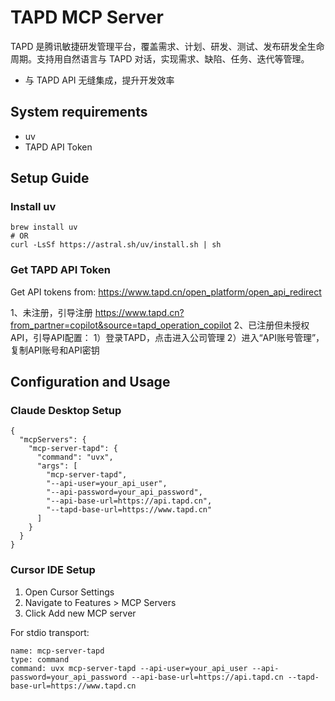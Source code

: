 # TAPD MCP Server

TAPD 是腾讯敏捷研发管理平台，覆盖需求、计划、研发、测试、发布研发全生命周期。支持用自然语言与 TAPD 对话，实现需求、缺陷、任务、迭代等管理。

* 与 TAPD API 无缝集成，提升开发效率

## System requirements

* uv
* TAPD API Token

## Setup Guide
### Install uv
```
brew install uv
# OR
curl -LsSf https://astral.sh/uv/install.sh | sh
```

### Get TAPD API Token
Get API tokens from: https://www.tapd.cn/open_platform/open_api_redirect

1、未注册，引导注册 https://www.tapd.cn?from_partner=copilot&source=tapd_operation_copilot
2、已注册但未授权API，引导API配置：
1）登录TAPD，点击进入公司管理
2）进入“API账号管理”，复制API账号和API密钥


## Configuration and Usage
### Claude Desktop Setup
```
{
  "mcpServers": {
    "mcp-server-tapd": {
      "command": "uvx",
      "args": [
        "mcp-server-tapd",
        "--api-user=your_api_user",
        "--api-password=your_api_password",
        "--api-base-url=https://api.tapd.cn",
        "--tapd-base-url=https://www.tapd.cn"
      ]
    }
  }
}
```

### Cursor IDE Setup
1. Open Cursor Settings
2. Navigate to Features > MCP Servers
3. Click Add new MCP server

For stdio transport:
```
name: mcp-server-tapd
type: command
command: uvx mcp-server-tapd --api-user=your_api_user --api-password=your_api_password --api-base-url=https://api.tapd.cn --tapd-base-url=https://www.tapd.cn
```




